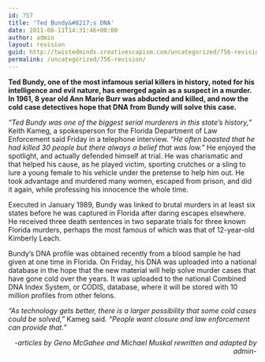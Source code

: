 ```yaml
---
id: 757
title: 'Ted Bundy&#8217;s DNA'
date: 2011-08-11T14:31:46+00:00
author: admin
layout: revision
guid: http://twistedminds.creativescapism.com/uncategorized/756-revision/
permalink: /uncategorized/756-revision/
---
```

<p class="dropcap-first">
  <strong>Ted Bundy, one of the most infamous serial killers in history, noted for his intelligence and evil nature, has emerged again as a suspect in a murder. In 1961, 8 year old Ann Marie Burr was abducted and killed, and now the cold case detectives hope that DNA from Bundy will solve this case.</strong>
</p>

_&#8220;Ted Bundy was one of the biggest serial murderers in this state&#8217;s history,&#8221;_ Keith Kameg, a spokesperson for the Florida Department of Law Enforcement said Friday in a telephone interview. _&#8220;He often boasted that he had killed 30 people but there always a belief that was low.&#8221;_ He enjoyed the spotlight, and actually defended himself at trial. He was charismatic and that helped his cause, as he played victim, sporting crutches or a sling to lure a young female to his vehicle under the pretense to help him out. He took advantage and murdered many women, escaped from prison, and did it again, while professing his innocence the whole time.

Executed in January 1989, Bundy was linked to brutal murders in at least six states before he was captured in Florida after daring escapes elsewhere. He received three death sentences in two separate trials for three known Florida murders, perhaps the most famous of which was that of 12-year-old Kimberly Leach.

Bundy’s DNA profile was obtained recently from a blood sample he had given at one time in Florida. On Friday, his DNA was uploaded into a national database in the hope that the new material will help solve murder cases that have gone cold over the years. It was uploaded to the national Combined DNA Index System, or CODIS, database, where it will be stored with 10 million profiles from other felons.

_&#8220;As technology gets better, there is a larger possibility that some cold cases could be solved,&#8221;_ Kameg said. _&#8220;People want closure and law enforcement can provide that.&#8221;_

<p style="text-align: right;">
  <em>-articles by Geno McGahee and Michael Muskal rewritten and adapted by admin-</em>
</p>